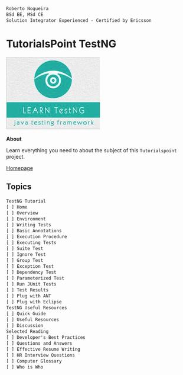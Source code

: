 ```
Roberto Nogueira  
BSd EE, MSd CE
Solution Integrator Experienced - Certified by Ericsson
```
# TutorialsPoint TestNG

![tutorialspoint image](images/tutorialspoint.png)

**About**

Learn everything you need to about the subject of this `Tutorialspoint` project.

[Homepage](https://www.tutorialspoint.com/testng/index.htm)

## Topics
```
TestNG Tutorial
[ ] Home
[ ] Overview
[ ] Environment
[ ] Writing Tests
[ ] Basic Annotations
[ ] Execution Procedure
[ ] Executing Tests
[ ] Suite Test
[ ] Ignore Test
[ ] Group Test
[ ] Exception Test
[ ] Dependency Test
[ ] Parameterized Test
[ ] Run JUnit Tests
[ ] Test Results
[ ] Plug with ANT
[ ] Plug with Eclipse
TestNG Useful Resources
[ ] Quick Guide
[ ] Useful Resources
[ ] Discussion
Selected Reading
[ ] Developer's Best Practices
[ ] Questions and Answers
[ ] Effective Resume Writing
[ ] HR Interview Questions
[ ] Computer Glossary
[ ] Who is Who
```
